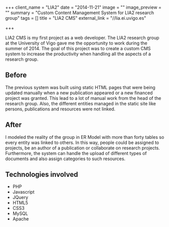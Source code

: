 +++
client_name = "LIA2"
date = "2014-11-21"
image = ""
image_preview = ""
summary = "Custom Content Management System for LIA2 research group"
tags = []
title = "LIA2 CMS"
external_link = "//lia.ei.uvigo.es"

+++

LIA2 CMS is my first project as a web developer.  The LIA2 research group at the University of Vigo gave me the opportunity to work during the summer of 2014. The goal of this project was to create a custom CMS system to increase the productivity when handling all the aspects of a research group.

## Before
The previous system was built using static HTML pages that were being updated manually when a new publication appeared or a new financed project was granted. This lead to a lot of manual work from the head of the research group. Also, the different entities managed in the static site like persons, publications and resources were not linked.

## After
I modeled the reality of the group in ER Model with more than forty tables so every entity was linked to others. In this way, people could be assigned to projects, be an author of a publication or collaborate on research projects.
Furthermore, the system can handle the upload of different types of documents and also assign categories to such resources.

## Technologies involved

* PHP
* Javascript
* JQuery
* HTML5
* CSS3
* MySQL
* Apache

